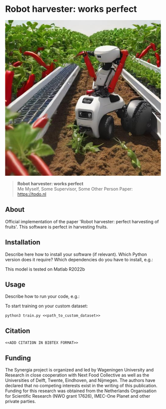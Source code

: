 # Robot harvester: works perfect
![robot](assets/example.jpg "robot")
> **Robot harvester: works perfect**\
> Me Myself, Some Supervisor, Some Other Person
> Paper: https://todo.nl

## About
Official implementation of the paper 'Robot harvester: perfect harvesting of fruits'. This software is perfect in harvesting fruits. 

## Installation
Describe here how to install your software (if relevant). Which Python version does it require? Which dependencies do you have to install, e.g.:

This model is tested on Matlab R2022b

## Usage
Describe how to run your code, e.g.:

To start training on your custom dataset:
```
python3 train.py <<path_to_custom_dataset>>
```

## Citation
```
<<ADD CITATION IN BIBTEX FORMAT>>
```

## Funding
The Synergia project is organized and led by Wageningen University and Research in close cooperation with Next Food Collective as well as the Universities of Delft, Twente, Eindhoven, and Nijmegen. The authors have declared that no competing interests exist in the writing of this publication. Funding for this research was obtained from the Netherlands Organisation for Scientific Research (NWO grant 17626), IMEC-One Planet and other private parties.
